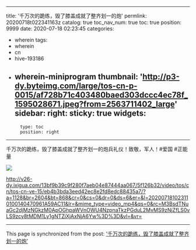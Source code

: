 
---
title: '千万次的跪练，毁了膝盖成就了整齐划一的炮'
permlink: 20200718t022341163z
catalog: true
toc_nav_num: true
toc: true
position: 9999
date: 2020-07-18 02:23:45
categories:
- wherein
tags:
- wherein
- cn
- hive-193186
- wherein-miniprogram
thumbnail: 'http://p3-dy.byteimg.com/large/tos-cn-p-0015/af728b71c403480baed303dccc4ec78f_1595028671.jpeg?from=2563711402_large'
sidebar:
    right:
        sticky: true
widgets:
    -
        type: toc
        position: right
---


千万次的跪练，毁了膝盖成就了整齐划一的炮兵礼仪！致敬，军人！#爱国 #正能量

<img src="http://p3-dy.byteimg.com/large/tos-cn-p-0015/af728b71c403480baed303dccc4ec78f_1595028671.jpeg?from=2563711402_large" />

http://v26-dy.ixigua.com/13bf9b39c9f280f7aeb04e87444aa067/5f126b32/video/tos/cn/tos-cn-ve-15/eb4b3bda3eed42ec8e2fd8edc88435a7/?a=1128&br=2604&bt=868&cr=0&cs=0&dr=0&ds=6&er=&l=202007181023110100140470961A59AC11&lr=&mime_type=video_mp4&qs=0&rc=M3BsdTNuaGc2djMzNGkzM0ApOGhpaWVnOWU4NzpnaTkzPGduL2MvMS9zNjZfLS0vLS9zcy8tMDM1Ly1gNTZiXjAxNjA6Yw%3D%3D&vl=&vr=

- - -

This page is synchronized from the post: ['千万次的跪练，毁了膝盖成就了整齐划一的炮'](https://steemit.com/@m18207319997/20200718t022341163z)
